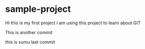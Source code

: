 # sample-project

Hi this is my first project
i am using this project to learn about GIT

This is another commit

this is sumu last commit
